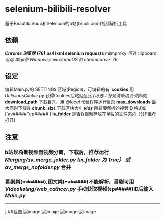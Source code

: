 # selenium-bilibili-resolver
基于BeautifulSoup和Selenium的b站(bilibili.com)视频解析工具

## 依赖
***Chrome 浏览器 (76)***
**bs4
lxml
selenium
requests**
mitmproxy   *可选*
clipboard   *可选*
*本git带 Windows/Linux/macOS 的 chromedriver 76*

## 设定
编辑Main.py的 SETTINGS 区域(Region)，可编辑的有:
**cookies** 用 *DeliciousCookie.py* 获得Cookies后粘贴至此 *(可选：视频清晰度会受影响)*
**download_path** 下载目录，用 *@local* 代替程序运行目录
**max_downloads** 最大同时下载数
**chunk_size** 下载区块大小
***vids*** 所有要解析的视频ID,格式如['av#####','ep#####']
**in_folder** 是否将视频存放在单独的文件夹内（分P推荐打开)

## 注意
### b站现将新视频音视频分离，下载后，推荐运行 *Merging/av_merge_folder.py (in_folder 为 True） 或 av_merge_nofolder.py* 合并 
### 番剧类(ss#####),图文类(cv#####)不能解析。番剧可用 *Videolisting/web_cathcer.py* 手动获取视频(ep#####)ID后输入*Main.py*

---
]
##截图
![image](https://github.com/greats3an/selenium-bilibili-resolver/blob/master/Screenshots/Screenshot_1.png)
![image](https://github.com/greats3an/selenium-bilibili-resolver/blob/master/Screenshots/Screenshot_2.png)
![image](https://github.com/greats3an/selenium-bilibili-resolver/blob/master/Screenshots/Screenshot_3.png)
![image](https://github.com/greats3an/selenium-bilibili-resolver/blob/master/Screenshots/Screenshot_4.png)
